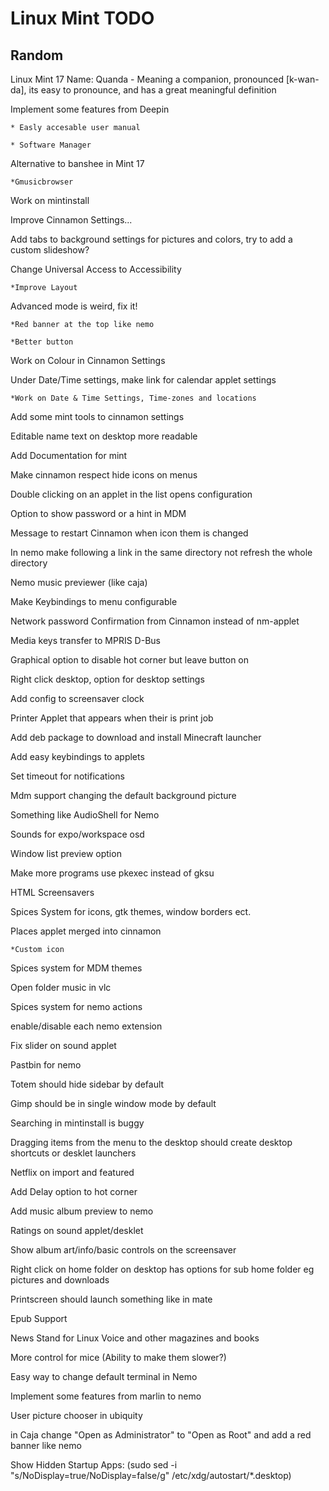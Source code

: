 Linux Mint TODO
===============


Random
------
Linux Mint 17 Name: Quanda - Meaning a companion, pronounced [k-wan-da], its easy to pronounce, and has a great meaningful definition

Implement some features from Deepin

	* Easly accesable user manual

	* Software Manager

Alternative to banshee in Mint 17

	*Gmusicbrowser

Work on mintinstall
 
Improve Cinnamon Settings...     

Add tabs to background settings for pictures and colors, try to add a custom slideshow?

Change Universal Access to Accessibility

	*Improve Layout
 
Advanced mode is weird, fix it!  
	
	*Red banner at the top like nemo
	
	*Better button            

Work on Colour in Cinnamon Settings

Under Date/Time settings, make link for calendar applet settings
	
	*Work on Date & Time Settings, Time-zones and locations

Add some mint tools to cinnamon settings

Editable name text on desktop more readable

Add Documentation for mint

Make cinnamon respect hide icons on menus

Double clicking on an applet in the list opens configuration

Option to show password or a hint in MDM

Message to restart Cinnamon when icon them is changed

In nemo make following a link in the same directory not refresh the whole directory

Nemo music previewer (like caja)                         

Make Keybindings to menu configurable

Network password Confirmation from Cinnamon instead of nm-applet

Media keys transfer to MPRIS D-Bus                       

Graphical option to disable hot corner but leave button on

Right click desktop, option for desktop settings         

Add config to screensaver clock                          

Printer Applet that appears when their is print job       

Add deb package to download and install Minecraft launcher

Add easy keybindings to applets

Set timeout for notifications

Mdm support changing the default background picture

Something like AudioShell for Nemo

Sounds for expo/workspace osd

Window list preview option

Make more programs use pkexec instead of gksu

HTML Screensavers

Spices System for icons, gtk themes, window borders ect.

Places applet merged into cinnamon
	
	*Custom icon

Spices system for MDM themes

Open folder music in vlc

Spices system for nemo actions

enable/disable each nemo extension

Fix slider on sound applet

Pastbin for nemo

Totem should hide sidebar by default

Gimp should be in single window mode by default

Searching in mintinstall is buggy

Dragging items from the menu to the desktop should create desktop shortcuts or desklet launchers

Netflix on import and featured

Add Delay option to hot corner

Add music album preview to nemo

Ratings on sound applet/desklet

Show album art/info/basic controls on the screensaver

Right click on home folder on desktop has options for sub home folder eg pictures and downloads

Printscreen should launch something like in mate

Epub Support

News Stand for Linux Voice and other magazines and books

More control for mice (Ability to make them slower?)

Easy way to change default terminal in Nemo

Implement some features from marlin to nemo

User picture chooser in ubiquity

in Caja change "Open as Administrator" to "Open as Root" and add a red banner like nemo

Show Hidden Startup Apps: (sudo sed -i "s/NoDisplay=true/NoDisplay=false/g" /etc/xdg/autostart/*.desktop)

